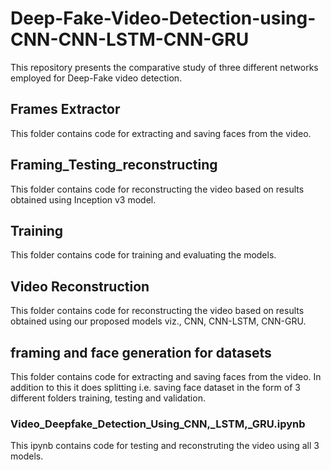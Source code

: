 # Deep-Fake-Video-Detection-using-CNN-CNN-LSTM-CNN-GRU
This repository presents the comparative study of three different networks employed for Deep-Fake video detection. 
 
## Frames Extractor
This folder contains code for extracting and saving faces from the video.

## Framing_Testing_reconstructing
This folder contains code for reconstructing the video based on results obtained using Inception v3 model.

## Training
This folder contains code for training and evaluating the models.

## Video Reconstruction
This folder contains code for reconstructing the video based on results obtained using our proposed models viz., CNN, CNN-LSTM, CNN-GRU.

## framing and face generation for datasets
This folder contains code for extracting and saving faces from the video. In addition to this it does splitting i.e. saving face dataset in the form of 3 different folders training, testing and validation.

### Video_Deepfake_Detection_Using_CNN,_LSTM,_GRU.ipynb
This ipynb contains code for testing and reconstruting the video using all 3 models.
